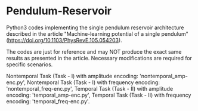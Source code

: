 # Pendulum-Reservoir

Python3 codes implementing the single pendulum reservoir architecture described in the article "Machine-learning potential of a single pendulum" (https://doi.org/10.1103/PhysRevE.105.054203).

The codes are just for reference and may NOT produce the exact same results as presented in the article.
Necessary modifications are required for specific scenarios.


Nontemporal Task (Task - I) with amplitude encoding: 'nontemporal_amp-enc.py', 
Nontemporal Task (Task - I) with frequency encoding: 'nontemporal_freq-enc.py', 
Temporal Task (Task - II) with amplitude encoding: 'temporal_amp-enc.py', 
Temporal Task (Task - II) with frequency encoding: 'temporal_freq-enc.py'.
